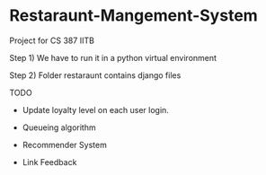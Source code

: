 # Restaraunt-Mangement-System
Project for CS 387 IITB


Step 1)
We have to run it in a python virtual environment

Step 2)
Folder restaraunt contains django files


TODO

- Update loyalty level on each user login.

- Queueing algorithm

- Recommender System

- Link Feedback